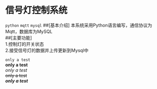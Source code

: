 # 信号灯控制系统
``python``  ``mqtt``  ``mysql`` 
##[基本介绍]
  本系统采用Python语言编写，通信协议为Mqtt，数据库为MySQL  
##[主要功能]  
  1.控制灯的开关状态  
  2.接受信号灯的数据并上传更新到Mysql中  

``only a test``  
**only a test**  
*only a test*  
~~only a test~~  
***only a test***  
